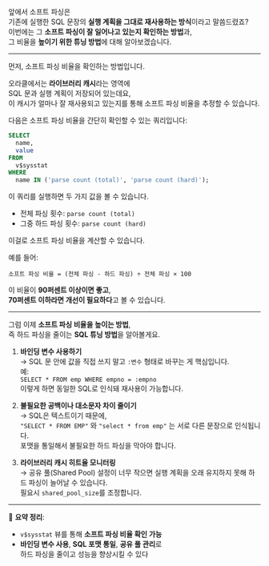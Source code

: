 앞에서 소프트 파싱은  
기존에 실행한 SQL 문장의 **실행 계획을 그대로 재사용하는 방식**이라고 말씀드렸죠?  
이번에는 그 **소프트 파싱이 잘 일어나고 있는지 확인하는 방법**과,  
그 비율을 **높이기 위한 튜닝 방법**에 대해 알아보겠습니다.

---

먼저, 소프트 파싱 비율을 확인하는 방법입니다.

오라클에서는 **라이브러리 캐시**라는 영역에  
SQL 문과 실행 계획이 저장되어 있는데요,  
이 캐시가 얼마나 잘 재사용되고 있는지를 통해 소프트 파싱 비율을 추정할 수 있습니다.

다음은 소프트 파싱 비율을 간단히 확인할 수 있는 쿼리입니다:

```sql
SELECT 
  name, 
  value 
FROM 
  v$sysstat 
WHERE 
  name IN ('parse count (total)', 'parse count (hard)');
```

이 쿼리를 실행하면 두 가지 값을 볼 수 있습니다.

- 전체 파싱 횟수: `parse count (total)`  
- 그중 하드 파싱 횟수: `parse count (hard)`

이걸로 소프트 파싱 비율을 계산할 수 있습니다.

예를 들어:

```
소프트 파싱 비율 = (전체 파싱 - 하드 파싱) ÷ 전체 파싱 × 100
```

이 비율이 **90퍼센트 이상이면 좋고**,  
**70퍼센트 이하라면 개선이 필요하다**고 볼 수 있습니다.

---

그럼 이제 **소프트 파싱 비율을 높이는 방법**,  
즉 하드 파싱을 줄이는 **SQL 튜닝 방법**을 알아볼게요.

1. **바인딩 변수 사용하기**  
   → SQL 문 안에 값을 직접 쓰지 말고 `:변수` 형태로 바꾸는 게 핵심입니다.  
   예:  
   `SELECT * FROM emp WHERE empno = :empno`  
   이렇게 하면 동일한 SQL로 인식돼 재사용이 가능합니다.

2. **불필요한 공백이나 대소문자 차이 줄이기**  
   → SQL은 텍스트이기 때문에,  
     `"SELECT * FROM EMP"` 와 `"select * from emp"` 는 서로 다른 문장으로 인식됩니다.  
     포맷을 통일해서 불필요한 하드 파싱을 막아야 합니다.

3. **라이브러리 캐시 히트율 모니터링**  
   → 공유 풀(Shared Pool) 설정이 너무 작으면 실행 계획을 오래 유지하지 못해 하드 파싱이 늘어날 수 있습니다.  
     필요시 `shared_pool_size`를 조정합니다.

---

📌 **요약 정리**:

- `v$sysstat` 뷰를 통해 **소프트 파싱 비율 확인 가능**  
- **바인딩 변수 사용**, **SQL 포맷 통일**, **공유 풀 관리**로  
  하드 파싱을 줄이고 성능을 향상시킬 수 있다
